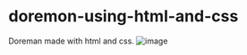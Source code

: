 # doremon-using-html-and-css
Doreman made with html and css.
![image](https://user-images.githubusercontent.com/28643418/119676319-64f4d380-be5b-11eb-906d-431a5626532e.png)
